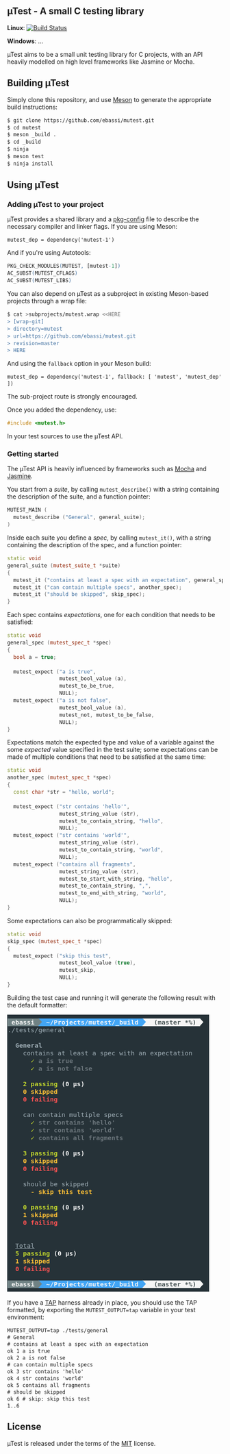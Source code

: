 ## µTest - A small C testing library

**Linux**: [![Build Status](https://travis-ci.org/ebassi/mutest.svg?branch=master)](https://travis-ci.org/ebassi/mutest)

**Windows**: ...

µTest aims to be a small unit testing library for C projects, with an API
heavily modelled on high level frameworks like Jasmine or Mocha.

## Building µTest

Simply clone this repository, and use [Meson](http://mesonbuild.com) to
generate the appropriate build instructions:

```sh
$ git clone https://github.com/ebassi/mutest.git
$ cd mutest
$ meson _build .
$ cd _build
$ ninja
$ meson test
$ ninja install
```

## Using µTest

### Adding µTest to your project

µTest provides a shared library and a [pkg-config](https://www.freedesktop.org/wiki/Software/pkg-config/)
file to describe the necessary compiler and linker flags. If you are
using Meson:

```meson
mutest_dep = dependency('mutest-1')
```

And if you're using Autotools:

```m4
PKG_CHECK_MODULES(MUTEST, [mutest-1])
AC_SUBST(MUTEST_CFLAGS)
AC_SUBST(MUTEST_LIBS)
```

You can also depend on µTest as a subproject in existing Meson-based
projects through a wrap file:

```sh
$ cat >subprojects/mutest.wrap <<HERE
> [wrap-git]
> directory=mutest
> url=https://github.com/ebassi/mutest.git
> revision=master
> HERE
```

And using the `fallback` option in your Meson build:

```meson
mutest_dep = dependency('mutest-1', fallback: [ 'mutest', 'mutest_dep' ])
```

The sub-project route is strongly encouraged.

Once you added the dependency, use:

```cpp
#include <mutest.h>
```

In your test sources to use the µTest API.

### Getting started

The µTest API is heavily influenced by frameworks such as [Mocha][mocha]
and [Jasmine][jasmine].

[mocha]: https://mochajs.org/
[jasmine]: https://jasmine.github.io/

You start from a *suite*, by calling `mutest_describe()` with a string
containing the description of the suite, and a function pointer:

```cpp
MUTEST_MAIN (
  mutest_describe ("General", general_suite);
)
```

Inside each suite you define a *spec*, by calling `mutest_it()`, with a
string containing the description of the spec, and a function pointer:

```cpp
static void
general_suite (mutest_suite_t *suite)
{
  mutest_it ("contains at least a spec with an expectation", general_spec);
  mutest_it ("can contain multiple specs", another_spec);
  mutest_it ("should be skipped", skip_spec);
}
```

Each spec contains *expectations*, one for each condition that needs to be
satisfied:

```cpp
static void
general_spec (mutest_spec_t *spec)
{
  bool a = true;

  mutest_expect ("a is true",
                 mutest_bool_value (a),
                 mutest_to_be_true,
                 NULL);
  mutest_expect ("a is not false",
                 mutest_bool_value (a),
                 mutest_not, mutest_to_be_false,
                 NULL);
}
```

Expectations match the expected type and value of a variable against the
some *expected* value specified in the test suite; some expectations can
be made of multiple conditions that need to be satisfied at the same time:

```cpp
static void
another_spec (mutest_spec_t *spec)
{
  const char *str = "hello, world";

  mutest_expect ("str contains 'hello'",
                 mutest_string_value (str),
                 mutest_to_contain_string, "hello",
                 NULL);
  mutest_expect ("str contains 'world'",
                 mutest_string_value (str),
                 mutest_to_contain_string, "world",
                 NULL);
  mutest_expect ("contains all fragments",
                 mutest_string_value (str),
                 mutest_to_start_with_string, "hello",
                 mutest_to_contain_string, ",",
                 mutest_to_end_with_string, "world",
                 NULL);
}
```

Some expectations can also be programmatically skipped:

```cpp
static void
skip_spec (mutest_spec_t *spec)
{
  mutest_expect ("skip this test",
                 mutest_bool_value (true),
                 mutest_skip,
                 NULL);
}
```

Building the test case and running it will generate the following result
with the default formatter:

![default output](./mutest-mocha-format.png)

If you have a [TAP](https://testanything.org/) harness already in place, you
should use the TAP formatted, by exporting the `MUTEST_OUTPUT=tap` variable
in your test environment:

```tap
MUTEST_OUTPUT=tap ./tests/general
# General
# contains at least a spec with an expectation
ok 1 a is true
ok 2 a is not false
# can contain multiple specs
ok 3 str contains 'hello'
ok 4 str contains 'world'
ok 5 contains all fragments
# should be skipped
ok 6 # skip: skip this test
1..6
```

## License

µTest is released under the terms of the [MIT](./LICENSE.txt) license.
